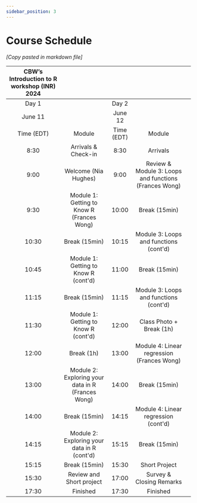 ```yaml
---
sidebar_position: 3
---
```


# Course Schedule

*[Copy pasted in markdown file]*

| CBW’s Introduction to R workshop (INR) 2024 |                                                     |            |                                                       |   |
|:-------------------------------------------:|:---------------------------------------------------:|:----------:|:-----------------------------------------------------:|---|
|                    Day 1                    |                                                     |    Day 2   |                                                       |   |
|                   June 11                   |                                                     |   June 12  |                                                       |   |
|                  Time (EDT)                 |                        Module                       | Time (EDT) |                         Module                        |   |
|                     8:30                    |                 Arrivals & Check-in                 |    8:30    |                        Arrivals                       |   |
|                     9:00                    |                 Welcome (Nia Hughes)                |    9:00    | Review & Module 3: Loops and functions (Frances Wong) |   |
|                     9:30                    |      Module 1: Getting to Know R (Frances Wong)     |    10:00   |                     Break (15min)                     |   |
|                    10:30                    |                    Break (15min)                    |    10:15   |         Module 3: Loops and functions (cont'd)        |   |
|                    10:45                    |         Module 1: Getting to Know R (cont'd)        |    11:00   |                     Break (15min)                     |   |
|                    11:15                    |                    Break (15min)                    |    11:15   |         Module 3: Loops and functions (cont'd)        |   |
|                    11:30                    |         Module 1: Getting to Know R (cont'd)        |    12:00   |                Class Photo + Break (1h)               |   |
|                    12:00                    |                      Break (1h)                     |    13:00   |       Module 4: Linear regression (Frances Wong)      |   |
|                    13:00                    | Module 2: Exploring your data in R   (Frances Wong) |    14:00   |                     Break (15min)                     |   |
|                    14:00                    |                    Break (15min)                    |    14:15   |          Module 4: Linear regression (cont'd)         |   |
|                    14:15                    |    Module 2: Exploring your data in R   (cont'd)    |    15:15   |                     Break (15min)                     |   |
|                    15:15                    |                    Break (15min)                    |    15:30   |                     Short Project                     |   |
|                    15:30                    |               Review and Short project              |    17:00   |                Survey & Closing Remarks               |   |
|                    17:30                    |                       Finished                      |    17:30   |                        Finished                       |   |